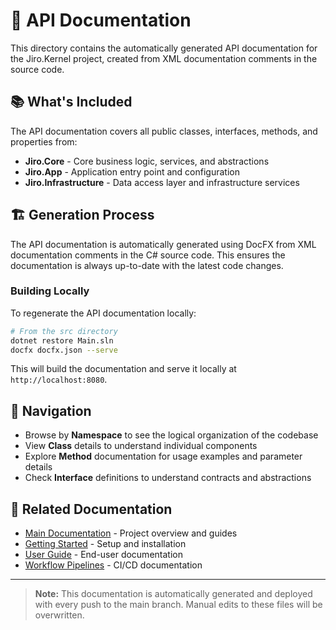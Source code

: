 # 🔧 API Documentation

This directory contains the automatically generated API documentation for the Jiro.Kernel project, created from XML documentation comments in the source code.

## 📚 What's Included

The API documentation covers all public classes, interfaces, methods, and properties from:

- **Jiro.Core** - Core business logic, services, and abstractions
- **Jiro.App** - Application entry point and configuration
- **Jiro.Infrastructure** - Data access layer and infrastructure services

## 🏗️ Generation Process

The API documentation is automatically generated using DocFX from XML documentation comments in the C# source code. This ensures the documentation is always up-to-date with the latest code changes.

### Building Locally

To regenerate the API documentation locally:

```bash
# From the src directory
dotnet restore Main.sln
docfx docfx.json --serve
```

This will build the documentation and serve it locally at `http://localhost:8080`.

## 📖 Navigation

- Browse by **Namespace** to see the logical organization of the codebase
- View **Class** details to understand individual components
- Explore **Method** documentation for usage examples and parameter details
- Check **Interface** definitions to understand contracts and abstractions

## 🔗 Related Documentation

- [Main Documentation](index.md) - Project overview and guides
- [Getting Started](getting-started.md) - Setup and installation
- [User Guide](user-guide.md) - End-user documentation
- [Workflow Pipelines](workflow_pipelines.md) - CI/CD documentation

---

> **Note:** This documentation is automatically generated and deployed with every push to the main branch. Manual edits to these files will be overwritten.

